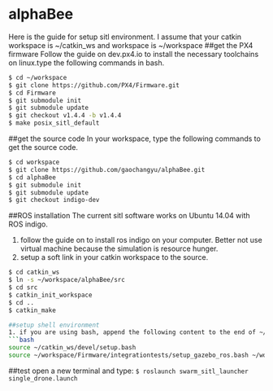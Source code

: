 # alphaBee
Here is the guide for setup sitl environment. I assume that your catkin workspace is ~/catkin_ws and workspace is ~/workspace
##get the PX4 firmware
Follow the guide on dev.px4.io to install the necessary toolchains on linux.type the following commands in bash.
```bash
$ cd ~/workspace
$ git clone https://github.com/PX4/Firmware.git
$ cd Firmware
$ git submodule init
$ git submodule update
$ git checkout v1.4.4 -b v1.4.4
$ make posix_sitl_default
```

##get the source code
In your workspace, type the following commands to get the source code.
```bash
$ cd workspace
$ git clone https://github.com/gaochangyu/alphaBee.git
$ cd alphaBee
$ git submodule init
$ git submodule update
$ git checkout indigo-dev
```

##ROS installation
The current sitl software works on Ubuntu 14.04 with ROS indigo.
1. follow the guide on to install ros indigo on your computer. Better not use virtual machine because the simulation is resource hunger.
2. setup a soft link in your catkin workspace to the source.
```bash
$ cd catkin_ws
$ ln -s ~/workspace/alphaBee/src
$ cd src
$ catkin_init_workspace
$ cd ..
$ catkin_make

##setup shell environment
1. if you are using bash, append the following content to the end of ~/.bashrc
```bash
source ~/catkin_ws/devel/setup.bash
source ~/workspace/Firmware/integrationtests/setup_gazebo_ros.bash ~/workspace/Firmware
```

##test
open a new terminal and type:
`$ roslaunch swarm_sitl_launcher single_drone.launch`

